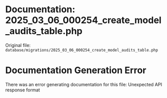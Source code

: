 # Documentation: 2025_03_06_000254_create_model_audits_table.php

Original file: `database/migrations/2025_03_06_000254_create_model_audits_table.php`

# Documentation Generation Error

There was an error generating documentation for this file: Unexpected API response format